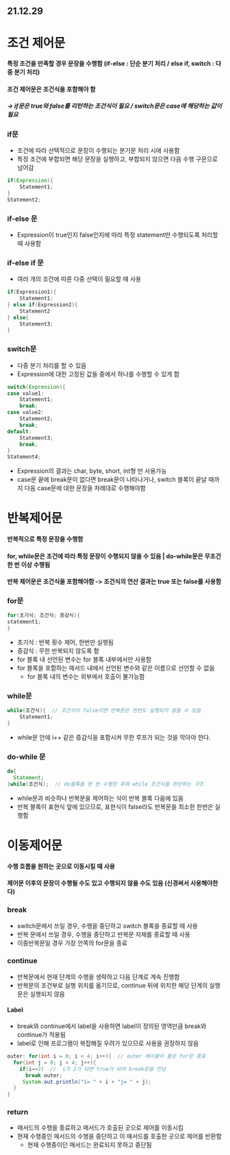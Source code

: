 ## 21.12.29

# 조건 제어문
#### 특정 조건을 만족할 경우 문장을 수행함 (if-else : 단순 분기 처리 / else if, switch : 다중 분기 처리)
#### 조건 제어문은 조건식을 포함해야 함
##### -> if문은 true와 false를 리턴하는 조건식이 필요 / switch문은 case에 해당하는 값이 필요
### if문
- 조건에 따라 선택적으로 문장이 수행되는 분기문 처리 시에 사용함
- 특정 조건에 부합되면 해당 문장을 실행하고, 부합되지 않으면 다음 수행 구문으로 넘어감
```java
if(Expression){
    Statement1;
}
Statement2;
```
### if-else 문
- Expression이 true인지 false인지에 따라 특정 statement만 수행되도록 처리할 때 사용함
### if-else if 문
- 여러 개의 조건에 따른 다중 선택이 필요할 때 사용
```Java
if(Expression1){
    Statement1;
} else if(Expression2){
    Statement2
} else{
    Statement3;
}
```
### switch문
- 다중 분기 처리를 할 수 있음
- Expression에 대한 고정된 값들 중에서 하나를 수행할 수 있게 함
```java
switch(Expression){
case value1:
    Statement1;
    break;
case value2:
    Statement2;
    break;
default:
    Statement3;
    break;
}
Statement4;
```
- Expression의 결과는 char, byte, short, int형 만 사용가능
- case문 끝에 break문이 없다면 break문이 나타나거나, switch 블록이 끝날 때까지 다음 case문에 대한 문장을 차례대로 수행해야함
# 반복제어문
#### 반복적으로 특정 문장을 수행함
#### for, while문은 조건에 따라 특정 문장이 수행되지 않을 수 있음 | do-while문은 무조건 한 번 이상 수행됨
#### 반복 제어문은 조건식을 포함해야함 -> 조건식의 연산 결과는 true 또는 false를 사용함
### for문
```java
for(초기식; 조건식; 증감식){
statement1;
}
```
- 초기식 : 반복 횟수 제어, 한번만 실행됨
- 증감식 : 무한 반복되지 않도록 함
- for 블록 내 선언된 변수는 for 블록 내부에서만 사용함
- for 블록을 포함하는 매서드 내에서 선언된 변수와 같은 이름으로 선언할 수 없음
  + for 블록 내의 변수는 외부에서 호출이 불가능함
### while문
```java
while(조건식){  // 조건식이 false이면 반복문은 한번도 실행되지 않을 수 있음
    Statement1;
}
```
- while문 안에 i++ 같은 증감식을 포함시켜 무한 루프가 되는 것을 막아야 한다.
### do-while 문
```java
do{
  Statement;
}while(조건식);  // do블록을 한 번 수행한 후에 while 조건식을 판단하는 구조
```
- while문과 비슷하나 반복문을 제어하는 식이 반복 블록 다음에 있음
- 반복 블록이 표현식 앞에 있으므로, 표현식이 false라도 반복문을 최소한 한번은 실행함
# 이동제어문
#### 수행 흐름을 원하는 곳으로 이동시킬 때 사용
#### 제어문 이후의 문장이 수행될 수도 있고 수행되지 않을 수도 있음 (신경써서 사용해야한다)
### break
- switch문에서 쓰일 경우, 수행을 중단하고 switch 블록을 종료할 때 사용
- 반복 문에서 쓰일 경우, 수행을 중단하고 반복문 자체를 종료할 때 사용
- 이중반복문일 경우 가장 안쪽의 for문을 종료
### continue
- 반복문에서 현재 단계의 수행을 생략하고 다음 단계로 계속 진행함
- 반복문의 조건부로 실행 위치를 옮기므로, continue 뒤에 위치한 해당 단계의 실행문은 실행되지 않음
#### Label
- break와 continue에서 label을 사용하면 label이 정의된 영역만큼 break와 continue가 적용됨
- label로 인해 프로그램이 복잡해질 우려가 있으므로 사용을 권장하지 않음
```java
outer: for(int i = 0; i < 4; i++){  // outer 레이블이 붙은 for문 종료
  for(int j = 0; j < 4; j++){
    if(i==2)  //  i가 2가 되면 true가 되어 break문을 만남
      break outer;
     System.out.println("i= " + i + "j= " + j);
  }
}
```
### return
- 매서드의 수행을 종료하고 매서드가 호출된 곳으로 제어를 이동시킴
- 현재 수행중인 매서드의 수행을 중단하고 이 매서드를 호출한 곳으로 제어를 반환함
  + 현재 수행중이던 매서드는 완료되지 못하고 중단됨

